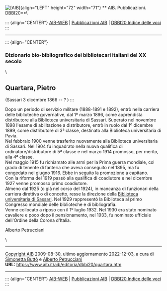 ![\[AIB\]](/aib/wi/aibv72.gif){align="LEFT" height="72" width="71"}
** AIB. Pubblicazioni. DBBI20**\

::: {align="CENTER"}
[AIB-WEB](/) \| [Pubblicazioni AIB](/pubblicazioni/) \| [DBBI20 Indice
delle voci](dbbi20.htm)
:::

------------------------------------------------------------------------

::: {align="CENTER"}
### Dizionario bio-bibliografico dei bibliotecari italiani del XX secolo

\

## Quartara, Pietro

(Sassari 3 dicembre 1866 -- ? )
:::

Dopo un periodo di servizio militare (1888-1891 e 1892), entrò nella
carriera delle biblioteche governative, dal 1º marzo 1896, come
apprendista distributore alla Biblioteca universitaria di Sassari.
Superato nel novembre 1898 l\'esame di abilitazione a distributore,
entrò in ruolo dal 1º dicembre 1899, come distributore di 3ª classe,
destinato alla Biblioteca universitaria di Pavia.\
Nel febbraio 1900 venne trasferito nuovamente alla Biblioteca
universitaria di Sassari. Nel 1904 fu inquadrato nella nuova qualifica
di ordinatore/distributore di 5ª classe e nel marzo 1914 promosso, per
merito, alla 4ª classe.\
Nel maggio 1915 fu richiamato alle armi per la Prima guerra mondiale,
col grado di tenente di fanteria che aveva conseguito nel 1895, ma fu
congedato nel giugno 1916. Ebbe in seguito la promozione a capitano.\
Con la riforma del 1919 passò alla qualifica di coadiutore e nel
dicembre 1927 venne promosso primo coadiutore.\
Almeno dal 1925 (o già nel corso del 1924), in mancanza di funzionari
della carriera direttiva o di concetto, resse la direzione della
[Biblioteca universitaria di Sassari](/aib/stor/teche/ss-uni.htm). Nel
1929 rappresentò la Biblioteca al primo Congresso mondiale delle
biblioteche e di bibliografia.\
Venne collocato a riposo con il 1º luglio 1932. Nel 1930 era stato
nominato cavaliere e poco dopo il pensionamento, nel 1933, fu nominato
ufficiale dell\'Ordine della Corona d\'Italia.

Alberto Petrucciani

\

------------------------------------------------------------------------

[Copyright AIB](/su-questo-sito/dichiarazione-di-copyright-aib-web/)
2009-08-30, ultimo aggiornamento 2022-12-03, a cura di [Simonetta
Buttò](/aib/redazione3.htm) e [Alberto
Petrucciani](/su-questo-sito/redazione-aib-web/)\
**URL:** https://www.aib.it/aib/editoria/dbbi20/quartara.htm

------------------------------------------------------------------------

::: {align="CENTER"}
[AIB-WEB](/) \| [Pubblicazioni AIB](/pubblicazioni/) \| [DBBI20 Indice
delle voci](dbbi20.htm)
:::
